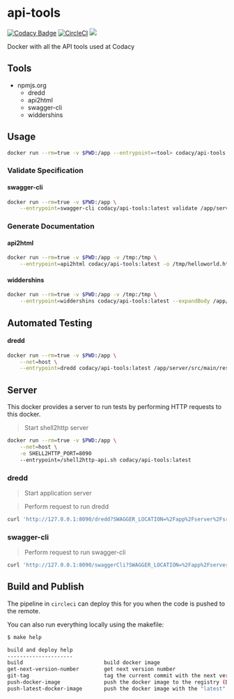 # api-tools

[![Codacy Badge](https://api.codacy.com/project/badge/Grade/efc2aea3f63c404b9237478bd8dc370d)](https://www.codacy.com/gh/codacy/api-tools?utm_source=github.com&amp;utm_medium=referral&amp;utm_content=codacy/api-tools&amp;utm_campaign=Badge_Grade)
[![CircleCI](https://circleci.com/gh/codacy/api-tools.svg?style=svg)](https://circleci.com/gh/codacy/api-tools)
[![](https://images.microbadger.com/badges/version/codacy/api-tools.svg)](https://microbadger.com/images/codacy/api-tools "Get your own version badge on microbadger.com")

Docker with all the API tools used at Codacy

## Tools

* npmjs.org
  * dredd
  * api2html
  * swagger-cli
  * widdershins

## Usage

```sh
docker run --rm=true -v $PWD:/app --entrypoint=<tool> codacy/api-tools:latest
```

### Validate Specification

#### swagger-cli

```sh
docker run --rm=true -v $PWD:/app \
    --entrypoint=swagger-cli codacy/api-tools:latest validate /app/server/src/main/resources/api.yaml
```

### Generate Documentation

#### api2html

```sh
docker run --rm=true -v $PWD:/app -v /tmp:/tmp \
    --entrypoint=api2html codacy/api-tools:latest -o /tmp/helloworld.html /app/server/src/main/resources/api.yaml
```

#### widdershins

```sh
docker run --rm=true -v $PWD:/app -v /tmp:/tmp \
    --entrypoint=widdershins codacy/api-tools:latest --expandBody /app/server/src/main/resources/api.yaml -o /tmp/worker-api.md
```

## Automated Testing

#### dredd

```sh
docker run --rm=true -v $PWD:/app \
    --net=host \
    --entrypoint=dredd codacy/api-tools:latest /app/server/src/main/resources/api.yaml http://127.0.0.1:8080
```

## Server

This docker provides a server to run tests by performing HTTP requests to this docker.

> Start shell2http server

```sh
docker run --rm=true -v $PWD:/app \
    --net=host \
    -e SHELL2HTTP_PORT=8090
    --entrypoint=/shell2http-api.sh codacy/api-tools:latest
```

### dredd

> Start application server

> Perform request to run dredd

```sh
curl 'http://127.0.0.1:8090/dredd?SWAGGER_LOCATION=%2Fapp%2Fserver%2Fsrc%2Fmain%2Fresources%2Fapi.yaml&SERVER_URL=http%3A%2F%2F127.0.0.1%3A8080'
```

### swagger-cli

> Perform request to run swagger-cli

```sh
curl 'http://127.0.0.1:8090/swaggerCli?SWAGGER_LOCATION=%2Fapp%2Fserver%2Fsrc%2Fmain%2Fresources%2Fapi.yaml'
```

## Build and Publish

The pipeline in `circleci` can deploy this for you when the code is pushed to the remote.

You can also run everything locally using the makefile:

```sh
$ make help

build and deploy help
---------------------
build                          build docker image
get-next-version-number        get next version number
git-tag                        tag the current commit with the next version and push
push-docker-image              push the docker image to the registry (DOCKER_USER and DOCKER_PASS mandatory)
push-latest-docker-image       push the docker image with the "latest" tag to the registry (DOCKER_USER and DOCKER_PASS mandatory)
```
